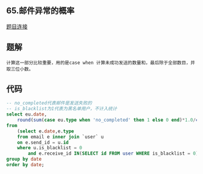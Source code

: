 ## 65.邮件异常的概率

[题目连接](https://www.nowcoder.com/practice/d6dd656483b545159d3aa89b4c26004e?tpId=82&&tqId=35083&rp=1&ru=/ta/sql&qru=/ta/sql/question-ranking)



## 题解

```
计算这一部分比较重要，用的是case when 计算未成功发送的数量和，最后除于全部数目，并取三位小数。
```



## 代码

```sql
-- no_completed代表邮件是发送失败的
-- is_blacklist为1代表为黑名单用户，不计入统计
select eu.date,
    round(sum(case eu.type when 'no_completed' then 1 else 0 end)*1.0/count(eu.type),3) as p 
from 
    (select e.date,e.type
    from email e inner join `user` u
    on e.send_id = u.id
    where u.is_blacklist = 0 
     	and e.receive_id IN(SELECT id FROM user WHERE is_blacklist = 0)) as eu
group by date
order by date;
```

